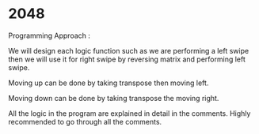 # 2048
Programming Approach :

We will design each logic function such as we are performing a left swipe then we will use it for right swipe by reversing matrix and performing left swipe.

Moving up can be done by taking transpose then moving left.

Moving down can be done by taking transpose the moving right.

All the logic in the program are explained in detail in the comments. Highly recommended to go through all the comments.
